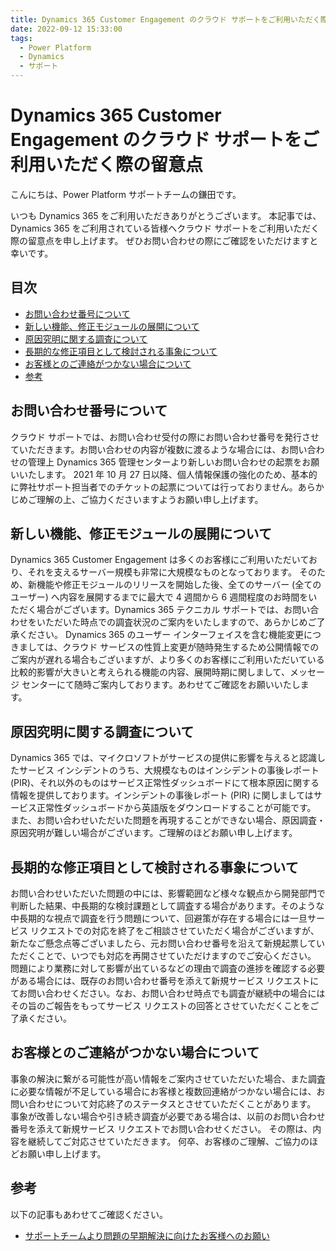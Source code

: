 ```yaml
---
title: Dynamics 365 Customer Engagement のクラウド サポートをご利用いただく際の留意点
date: 2022-09-12 15:33:00
tags:
  - Power Platform
  - Dynamics
  - サポート
---
```


# Dynamics 365 Customer Engagement のクラウド サポートをご利用いただく際の留意点

こんにちは、Power Platform サポートチームの鎌田です。

いつも Dynamics 365 をご利用いただきありがとうございます。
本記事では、Dynamics 365 をご利用されている皆様へクラウド サポートをご利用いただく際の留意点を申し上げます。
ぜひお問い合わせの際にご確認をいただけますと幸いです。

## 目次

- [お問い合わせ番号について](#お問い合わせ番号について)
- [新しい機能、修正モジュールの展開について](#新しい機能、修正モジュールの展開について)
- [原因究明に関する調査について](#原因究明に関する調査について)
- [長期的な修正項目として検討される事象について](#長期的な修正項目として検討される事象について)
- [お客様とのご連絡がつかない場合について](#お客様とのご連絡がつかない場合について)
- [参考](#参考)

## お問い合わせ番号について

クラウド サポートでは、お問い合わせ受付の際にお問い合わせ番号を発行させていただきます。お問い合わせの内容が複数に渡るような場合には、お問い合わせの管理上 Dynamics 365 管理センターより新しいお問い合わせの起票をお願いいたします。
2021 年 10 月 27 日以降、個人情報保護の強化のため、基本的に弊社サポート担当者でのチケットの起票については行っておりません。あらかじめご理解の上、ご協力くださいますようお願い申し上げます。

## 新しい機能、修正モジュールの展開について

Dynamics 365 Customer Engagement は多くのお客様にご利用いただいており、それを支えるサーバー規模も非常に大規模なものとなっております。
そのため、新機能や修正モジュールのリリースを開始した後、全てのサーバー (全てのユーザー) へ内容を展開するまでに最大で 4 週間から 6 週間程度のお時間をいただく場合がございます。Dynamics 365 テクニカル サポートでは、お問い合わせをいただいた時点での調査状況のご案内をいたしますので、あらかじめご了承ください。
Dynamics 365 のユーザー インターフェイスを含む機能変更につきましては、クラウド サービスの性質上変更が随時発生するため公開情報でのご案内が遅れる場合もございますが、より多くのお客様にご利用いただいている比較的影響が大きいと考えられる機能の内容、展開時期に関しまして、メッセージ センターにて随時ご案内しております。あわせてご確認をお願いいたします。

## 原因究明に関する調査について

Dynamics 365 では、マイクロソフトがサービスの提供に影響を与えると認識したサービス インシデントのうち、大規模なものはインシデントの事後レポート (PIR)、それ以外のものはサービス正常性ダッシュボードにて根本原因に関する情報を提供しております。インシデントの事後レポート (PIR) に関しましてはサービス正常性ダッシュボードから英語版をダウンロードすることが可能です。
また、お問い合わせいただいた問題を再現することができない場合、原因調査・原因究明が難しい場合がございます。ご理解のほどお願い申し上げます。

## 長期的な修正項目として検討される事象について

お問い合わせいただいた問題の中には、影響範囲など様々な観点から開発部門で判断した結果、中長期的な検討課題として調査する場合があります。そのような中長期的な視点で調査を行う問題について、回避策が存在する場合には一旦サービス リクエストでの対応を終了をご相談させていただく場合がございますが、新たなご懸念点等ございましたら、元お問い合わせ番号を沿えて新規起票していただくことで、いつでも対応を再開させていただけますのでご安心ください。
問題により業務に対して影響が出ているなどの理由で調査の進捗を確認する必要がある場合には、既存のお問い合わせ番号を添えて新規サービス リクエストにてお問い合わせください。なお、お問い合わせ時点でも調査が継続中の場合にはその旨のご報告をもってサービス リクエストの回答とさせていただくことをご了承ください。

## お客様とのご連絡がつかない場合について

事象の解決に繋がる可能性が高い情報をご案内させていただいた場合、また調査に必要な情報が不足している場合にお客様と複数回連絡がつかない場合には、お問い合わせについて対応終了のステータスとさせていただくことがあります。
事象が改善しない場合や引き続き調査が必要である場合は、以前のお問い合わせ番号を添えて新規サービス リクエストでお問い合わせください。
その際は、内容を継続してご対応させていただきます。
何卒、お客様のご理解、ご協力のほどお願い申し上げます。

## 参考

以下の記事もあわせてご確認ください。

- [サポートチームより問題の早期解決に向けたお客様へのお願い](https://jpdynamicscrm.github.io/blog/powerplatform/For-early-resolution-of-issues.md)
